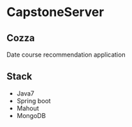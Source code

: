 # CapstoneServer


## Cozza
Date course recommendation application


## Stack 
* Java7
* Spring boot
* Mahout
* MongoDB
